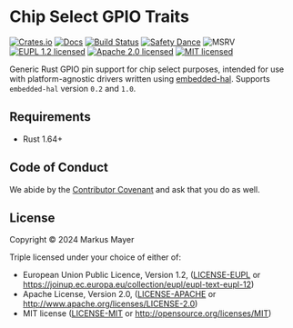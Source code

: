 # Chip Select GPIO Traits

[![Crates.io][crates-image]][crates-link]
[![Docs][docs-image]][docs-link]
[![Build Status][build-image]][build-link]
[![Safety Dance][safety-image]][safety-link]
![MSRV][msrv-image]
[![EUPL 1.2 licensed][license-eupl-image]][license-eupl-link]
[![Apache 2.0 licensed][license-apache-image]][license-apache-link]
[![MIT licensed][license-mit-image]][license-mit-link]

Generic Rust GPIO pin support for chip select purposes, intended for use with
platform-agnostic drivers written using [embedded-hal]. Supports `embedded-hal` version
`0.2` and `1.0`.

## Requirements

- Rust 1.64+

## Code of Conduct

We abide by the [Contributor Covenant][cc] and ask that you do as well.

## License

Copyright © 2024 Markus Mayer

Triple licensed under your choice of either of:

- European Union Public Licence, Version 1.2, ([LICENSE-EUPL](LICENSE-EUPL)
  or https://joinup.ec.europa.eu/collection/eupl/eupl-text-eupl-12)
- Apache License, Version 2.0, ([LICENSE-APACHE](LICENSE-APACHE) or http://www.apache.org/licenses/LICENSE-2.0)
- MIT license ([LICENSE-MIT](LICENSE-MIT) or http://opensource.org/licenses/MIT)

[crates-image]: https://img.shields.io/crates/v/chip-select

[crates-link]: https://crates.io/crates/chip-select

[docs-image]: https://docs.rs/chip-select/badge.svg

[docs-link]: https://docs.rs/chip-select/

[build-image]: https://github.com/sunsided/chip-select/workflows/Rust/badge.svg

[build-link]: https://github.com/sunsided/chip-select/actions

[safety-image]: https://img.shields.io/badge/unsafe-forbidden-success.svg

[safety-link]: https://github.com/rust-secure-code/safety-dance/

[msrv-image]: https://img.shields.io/badge/rustc-1.64+-blue.svg

[license-eupl-image]: https://img.shields.io/badge/license-EUPL_1.2-blue.svg

[license-apache-image]: https://img.shields.io/badge/license-Apache_2.0-blue.svg

[license-mit-image]: https://img.shields.io/badge/license-MIT-blue.svg

[license-apache-link]: https://github.com/sunsided/chip-select/blob/develop/LICENSE-APACHE

[license-mit-link]: https://github.com/sunsided/chip-select/blob/develop/LICENSE-MIT

[license-eupl-link]: https://github.com/sunsided/chip-select/blob/develop/LICENSE-EUPL

[embedded-hal]: https://docs.rs/embedded-hal/

[cc]: https://contributor-covenant.org

